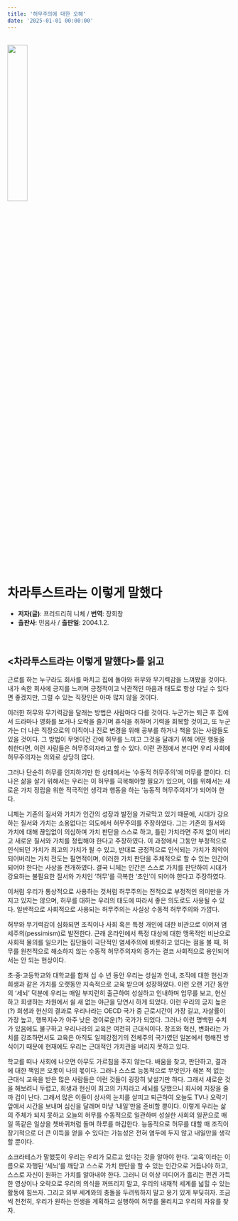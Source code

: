 ```yaml
---
title: '허무주의에 대한 오해'
date: '2025-01-01 00:00:00'
---
```


<br>

<img src='/images/memo/memo-1-2.jpg' width='30%'>

<br>

# 차라투스트라는 이렇게 말했다
- **저자(글)**: 프리드리히 니체 / **번역**: 장희창
- **출판사**: 민음사 / **출판일**: 2004.1.2.

<br>

## <차라투스트라는 이렇게 말했다>를 읽고

근로를 하는 누구라도 회사를 마치고 집에 돌아와 허무와 무기력감을 느껴봤을 것이다. 내가 속한 회사에 긍지를 느끼며 긍정적이고 낙관적인 마음과 태도로 항상 다닐 수 있다면 좋겠지만, 그럴 수 있는 직장인은 아마 많지 않을 것이다.

이러한 허무와 무기력감을 달래는 방법은 사람마다 다를 것이다. 누군가는 퇴근 후 집에서 드라마나 영화를 보거나 오락을 즐기며 휴식을 취하며 기력을 회복할 것이고, 또 누군가는 더 나은 직장으로의 이직이나 진로 변경을 위해 공부를 하거나 책을 읽는 사람들도 있을 것이다. 그 방법이 무엇이건 간에 허무를 느끼고 그것을 달래기 위해 어떤 행동을 취한다면, 이런 사람들은 허무주의자라고 할 수 있다. 이런 관점에서 본다면 우리 사회에 허무주의자는 의외로 상당히 많다.

그러나 단순히 허무를 인지하기만 한 상태에서는 ‘수동적 허무주의’에 머무를 뿐이다. 더 나은 삶을 살기 위해서는 우리는 이 허무를 극복해야할 필요가 있으며, 이를 위해서는 새로운 가치 정립을 위한 적극적인 생각과 행동을 하는 ‘능동적 허무주의자’가 되어야 한다. 

니체는 기존의 질서와 가치가 인간의 성장과 발전을 가로막고 있기 때문에, 시대가 강요하는 질서와 가치는 소용없다는 의도에서 허무주의를 주장하였다. 그는 기존의 질서와 가치에 대해 끊임없이 의심하며 가치 판단을 스스로 하고, 틀린 가치라면 주저 없이 버리고 새로운 질서와 가치를 정립해야 한다고 주장하였다. 이 과정에서 그동안 부정적으로 인식되던 가치가 최고의 가치가 될 수 있고, 반대로 긍정적으로 인식되는 가치가 최악이 되어버리는 가치 전도는 필연적이며, 이러한 가치 판단을 주체적으로 할 수 있는 인간이 되어야 한다는 사상을 전개하였다. 결국 니체는 인간은 스스로 가치를 판단하여 시대가 강요하는 불필요한 질서와 가치인 ‘허무’를 극복한 ‘초인’이 되어야 한다고 주장하였다.

이처럼 우리가 통상적으로 사용하는 것처럼 허무주의는 전적으로 부정적인 의미만을 가지고 있지는 않으며, 허무를 대하는 우리의 태도에 따라서 좋은 의도로도 사용될 수 있다. 일반적으로 사회적으로 사용되는 허무주의는 사실상 수동적 허무주의와 가깝다.

허무와 무기력감이 심화되면 조직이나 사회 혹은 특정 개인에 대한 비관으로 이어져 염세주의(pessimism)로 발전한다. 근래 온라인에서 특정 대상에 대한 맹목적인 비난으로 사회적 물의를 일으키는 집단들이 극단적인 염세주의에 비롯하고 있다는 점을 볼 때, 허무를 원천적으로 해소하지 않는 수동적 허무주의자의 증가는 결코 사회적으로 용인되어서는 안 되는 현상이다.

초·중·고등학교와 대학교를 합쳐 십 수 년 동안 우리는 성실과 인내, 조직에 대한 헌신과 희생과 같은 가치를 오랫동안 지속적으로 교육 받으며 성장하였다. 이런 오랜 기간 동안의 ‘세뇌’ 덕분에 우리는 매일 부지런히 출근하여 성실하고 인내하며 업무를 보고, 헌신하고 희생하는 차원에서 쉴 새 없는 야근을 당연시 하게 되었다. 이런 우리의 긍지 높은(?) 희생과 헌신의 결과로 우리나라는 OECD 국가 중 근로시간이 가장 길고, 자살률이 가장 높고, 행복지수가 아주 낮은 경이로운(?) 국가가 되었다. 그러나 이런 명백한 수치가 있음에도 불구하고 우리나라의 교육은 여전히 근대식이다. 창조와 혁신, 변화라는 가치를 강조하면서도 교육은 아직도 일제강점기의 전체주의 국가였던 일본에서 행해진 방식이기 때문에 현재에도 우리는 근대적인 가치관을 버리지 못하고 있다.

학교를 떠나 사회에 나오면 아무도 가르침을 주지 않는다. 배움을 찾고, 판단하고, 결과에 대한 책임은 오롯이 나의 몫이다. 그러나 스스로 능동적으로 무엇인가 해본 적 없는 근대식 교육을 받은 많은 사람들은 이런 것들이 굉장히 낯설기만 하다. 그래서 새로운 것을 해보려니 두렵고, 희생과 헌신이 최고의 가치라고 세뇌를 당했으니 회사에 지장을 줄까 겁이 난다. 그래서 많은 이들이 상사의 눈치를 살피고 퇴근하여 오늘도 TV나 오락기 앞에서 시간을 보내며 심신을 달래며 마냥 ‘내일’만을 준비할 뿐이다. 이렇게 우리는 삶의 주체가 되지 못하고 오늘의 허무를 수동적으로 일관하며 성실한 사회의 일꾼으로 매일 똑같은 일상을 쳇바퀴처럼 돌며 하루를 마감한다. 능동적으로 허무를 대할 때 조직이 장기적으로 더 큰 이득을 얻을 수 있다는 가능성은 전혀 염두에 두지 않고 내일만을 생각할 뿐이다.

소크라테스가 말했듯이 우리는 우리가 모르고 있다는 것을 알아야 한다. ‘교육’이라는 이름으로 자행된 ‘세뇌’를 깨닫고 스스로 가치 판단을 할 수 있는 인간으로 거듭나야 하고, 스스로 자신이 원하는 가치를 알아내야 한다. 그러니 더 이상 미디어가 흘리는 편견 가득한 영상이나 오락으로 우리의 의식을 꺼뜨리지 말고, 우리의 내재적 세계를 넓힐 수 있는 활동에 힘쓰자. 그리고 외부 세계와의 충돌을 두려워하지 말고 용기 있게 부딪히자. 조금씩 천천히, 우리가 원하는 인생을 계획하고 실행하여 허무를 물리치고 우리의 자유를 찾자. 